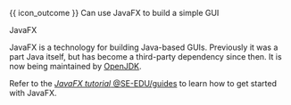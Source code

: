 <span id="prereqs"></span>

<span id="outcomes">{{ icon_outcome }} Can use JavaFX to build a simple GUI</span>

<span id="title">JavaFX</span>

<div id="body">

JavaFX is a technology for building Java-based GUIs. Previously it was a part Java itself, but has become a third-party dependency since then. It is now being maintained by [OpenJDK](https://wiki.openjdk.java.net/display/OpenJFX).

Refer to the [_JavaFX tutorial_ @SE-EDU/guides](https://se-education.org/guides/tutorials/javaFx.html) to learn how to get started with JavaFX.

</div>

<div id="extras">
</div>